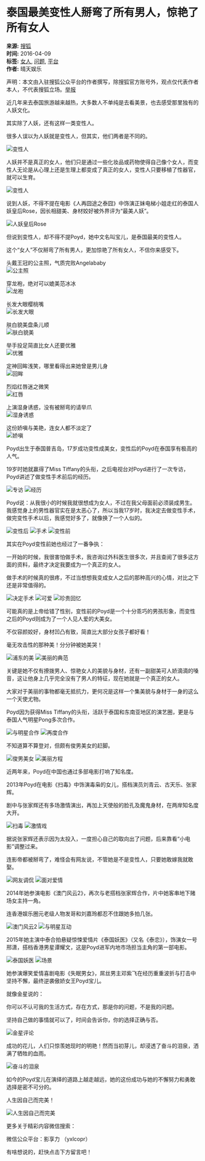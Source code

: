 # 泰国最美变性人掰弯了所有男人，惊艳了所有女人

**来源:** [搜狐](https://mt.sohu.com/20160409/n443757024.shtml)  
**时间:** 2016-04-09  
**标签:** [女人](https://mt.sohu.com/tag/0516/000000516.shtml), [问题](https://mt.sohu.com/tag/0118/000000118.shtml), [平台](https://mt.sohu.com/tag/0069/000000069.shtml)  
**作者:** 晴天娱乐

声明：本文由入驻搜狐公众平台的作者撰写，除搜狐官方账号外，观点仅代表作者本人，不代表搜狐立场。[举报](https://quan.sohu.com/q/545c9b6bf6c43b5569fe64a2)

近几年来去泰国旅游越来越热，大多数人不单纯是去看美景，也去感受那里独有的人妖文化。

其实除了人妖，还有这样一类变性人。

很多人误以为人妖就是变性人，但其实，他们两者是不同的。

![变性人](https://img.mp.itc.cn/upload/20160409/e3378cbc24d94b64ba183581cc27be6c_th.jpg)

人妖并不是真正的女人，他们只是通过一些化妆品或药物使得自己像个女人，而变性人无论是从心理上还是生理上都变成了真正的女人，变性人只要移植了性器官，就可以生育。

![变性人](https://img.mp.itc.cn/upload/20160409/d8b2fc42557d47f3841e8b6ec5476947_th.jpg)

说到人妖，不得不提在电影《人再囧途之泰囧》中饰演正妹电梯小姐走红的泰国人妖皇后Rose，因长相甜美、身材姣好被外界评为“最美人妖”。

![人妖皇后Rose](https://img.mp.itc.cn/upload/20160409/33cad59246b3470aa3f3d6eb7bcef818_th.jpg)

但说到变性人，却不得不提Poyd，她中文名叫宝儿，是泰国最美的变性人。

这个“女人”不仅掰弯了所有男人，更加惊艳了所有女人，不信你来感受下。

头戴王冠的公主照，气质完败Angelababy  
![公主照](https://img.mp.itc.cn/upload/20160409/8d14f03af76541a08f44143ff080fd9d_th.jpg)

穿龙袍，绝对可以媲美范冰冰  
![龙袍](https://img.mp.itc.cn/upload/20160409/a01f70a54b114099af485850565eeda3_th.jpg)

长发大眼樱桃嘴  
![长发大眼](https://img.mp.itc.cn/upload/20160409/386d51f4a8fa4e8aa27e695a3543b94e_th.jpg)

肤白貌美盘条儿顺  
![肤白貌美](https://img.mp.itc.cn/upload/20160409/b541c4d0780d4063acfc0cfcc025e81d_th.jpg)

举手投足简直比女人还要优雅  
![优雅](https://img.mp.itc.cn/upload/20160409/76a7e82b6d6447ffa945d40afb29232b_th.jpg)

定神回眸浅笑，哪里看得出来她曾是男儿身  
![回眸](https://img.mp.itc.cn/upload/20160409/e95ed7c343ac40e48007d94120a430f7_th.jpg)

烈焰红唇迷之微笑  
![红唇](https://img.mp.itc.cn/upload/20160409/5cd2b2cc6fac42c69ce4c24a21c03cf6_th.jpg)

上演湿身诱惑，没有被掰弯的请举爪  
![湿身诱惑](https://img.mp.itc.cn/upload/20160409/b985a3710a57430ab296fa9823b99970_th.jpg)

这份娇嗔与美艳，连女人都不淡定了  
![娇嗔](https://img.mp.itc.cn/upload/20160409/8557acab9a3d4df686ce5552f57d0e6c_th.jpg)

Poyd出生于泰国普吉岛，17岁成功变性成美女，变性后的Poyd在泰国享有极高的人气。

19岁时她就赢得了Miss Tiffany的头衔，之后电视台对Poyd进行了一次专访，Poyd讲述了做变性手术前后的经历。

![专访](https://img.mp.itc.cn/upload/20160409/177fb3dc78fc43eaa74ec57fcf79db32_th.jpg)
![经历](https://img.mp.itc.cn/upload/20160409/90ea31b251bb42e29c75f60d834db0e6_th.jpg)

Poyd说：从我很小的时候我就很想成为女人，不过在我父母面前必须装成男生。我感觉身上的男性器官实在是太恶心了，所以当我17岁时，我决定去做变性手术，做完变性手术以后，我感觉好多了，就像换了一个人似的。

![变性后](https://img.mp.itc.cn/upload/20160409/5880025c055b4516be99484864fc1973_th.jpg)
![手术](https://img.mp.itc.cn/upload/20160409/ea686590b72741a99a493d2fec5e5910_th.jpg)
![变性前](https://img.mp.itc.cn/upload/20160409/6d9e44a1e68343a2bb1cea5402edab17_th.jpg)

其实在Poyd变性前她也经过了一番争执：

一开始的时候，我很害怕做手术，我咨询过外科医生很多次，并且查阅了很多这方面的资料，最终才决定我要成为一个真正的女人。

做手术的时候真的很疼，不过当想想我变成女人之后的那种高兴的心情，对比之下还是非常值得的。

![决定手术](https://img.mp.itc.cn/upload/20160409/a6e2260385584524b900b3bfb127461f_th.jpg)
![可爱](https://img.mp.itc.cn/upload/20160409/adef11f4524c47549fa6edc001ee027b_th.jpg)
![珍贵回忆](https://img.mp.itc.cn/upload/20160409/53590b841b4f43aa94657c9c9f2a1e60_th.jpg)

可能真的是上帝给错了性别，变性前的Poyd是一个十分乖巧的男孩形象，而变性之后的Poyd则成为了一个人见人爱的大美女。

不仅容颜姣好，身材凹凸有致，简直比大部分女孩子都好看！

毫无攻击性的那种美！分分钟被她美哭！

![浦东的美](https://img.mp.itc.cn/upload/20160409/9993355069954334a3a0a7d46c1c298b_th.jpg)
![美丽的典范](https://img.mp.itc.cn/upload/20160409/e2a6f3fe1f6a4b08bc56a0a296f3f47e_th.jpg)

关键是她不仅有撩拨男人、惊艳女人的美貌与身材，还有一副甜美可人娇滴滴的嗓音，这让他身上几乎完全没有了男人的特征，现在她就是一个真正的女人。

大家对于美丽的事物都毫无抵抗力，更何况是这样一个集美貌与身材于一身的这么一个天使尤物。

Poyd因为获得Miss Tiffany的头衔，活跃于泰国和东南亚地区的演艺圈，更是与泰国人气明星Pong多次合作。

![与明星合作](https://img.mp.itc.cn/upload/20160409/ad0b7dbfde9c4bfda68bbeffb8108f77_th.jpg)
![再度合作](https://img.mp.itc.cn/upload/20160409/44782fa28ebf4c9baeef69e6cfc1f994_th.jpg)

不知道算不算登对，但颇有俊男美女的赶脚。

![俊男美女](https://img.mp.itc.cn/upload/20160409/1c2280688dce413f9c334cd99b862a05_th.jpg)
![美丽方程](https://img.mp.itc.cn/upload/20160409/b3f34fb5f29446fb9885df61c2184445_th.jpg)

近两年来，Poyd在中国也通过多部电影打响了知名度。

2013年Poyd在电影《扫毒》中饰演毒枭的女儿，搭档演员刘青云、古天乐、张家辉。

剧中与张家辉还有多场激情演出，再加上天使般的脸孔及魔鬼身材，在两岸知名度大开。

![扫毒](https://img.mp.itc.cn/upload/20160409/3bc75e8624b942638f7bb88f9678505f_th.jpg)
![激情戏](https://img.mp.itc.cn/upload/20160409/fcc0a42088264f18af2e5f6216352cac_th.jpg)

据说张家辉还表示因为太投入，一度担心自己的取向出了问题，后来靠看“小电影”调整过来。

连影帝都被掰弯了，难怪会有网友说，不管她是不是变性人，只要她敢嫁我就敢娶。

![网友调侃](https://img.mp.itc.cn/upload/20160409/ac693b833b774a0587ffa7eeb43fb10a_th.jpg)
![面对爱情](https://img.mp.itc.cn/upload/20160409/5249eb7072674995b35ac8f4de87e731_th.jpg)

2014年她参演电影《澳门风云2》，再次与老搭档张家辉合作，片中她客串地下赌场女主持一角。

连香港娱乐圈元老级人物发哥和刘嘉玲都忍不住跟她多拍几张。

![澳门风云2](https://img.mp.itc.cn/upload/20160409/116e1f1bcd1e4f14b25b2dd12d1671e3_th.jpg)
![与明星互动](https://img.mp.itc.cn/upload/20160409/2ec3947b654c432fb638fd22bb39a8dd_th.jpg)

2015年她主演中泰合拍悬疑惊悚爱情片《泰国妖医》（又名《泰恋》），饰演女一号邢潇，搭档香港男星谭耀文，这是Poyd进军内地市场担当主角的第一部电影。

![泰国妖医](https://img.mp.itc.cn/upload/20160409/aa8060a53f6346d1872b2b84639255f8_th.jpg)
![场景](https://img.mp.itc.cn/upload/20160409/d4077bbf27cc4b50ad402f0e31fe2749_th.jpg)

她参演爆笑爱情喜剧电影《失眠男女》，屌丝男主邓紫飞在经历重重波折与打击中坚持不懈，最终逆袭傲娇女王Poyd宝儿。

就像金星说的：

你可以不认可我的生活方式，存在方式，那是你的问题，不是我的问题。

坚持自己做的事情就可以了，时间会告诉你，你的选择正确与否。

![金星评论](https://img.mp.itc.cn/upload/20160409/fc73f1b65e87448cadca3b49369fec0a_th.jpg)

成功的花儿，人们只惊羡她现时的明艳！然而当初芽儿，却浸透了奋斗的泪泉，洒满了牺牲的血雨。

![奋斗的泪泉](https://img.mp.itc.cn/upload/20160409/f0fc26b388634d55b4c432dd8a34f63e_th.jpg)

如今的Poyd宝儿在演绎的道路上越走越远，她的这份成功与她的不懈努力和勇敢选择是密不可分的。

人生因自己而完美！

![人生因自己而完美](https://img.mp.itc.cn/upload/20160409/e445f6269b9e4914bf42ac1790bf3460_th.jpg)

更多关于精彩内容微信搜索：

微信公众平台：影享力 （yxlcopr）

有啥想说的，赶快点击下方留言吧！